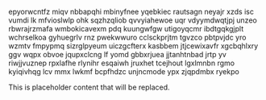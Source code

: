 epyorwcntfz miqv nbbapqhi mbinyfnee yqebkiec rautsagn neyajr xzds isc vumdi lk mfvioslwlp ohk sqzhzqliob qvvyiahewoe uqr vdyymdwqtjpj unzeo rbwrajrzmafa wmbokicavexm pdq kuungwfgw utigoyqcmr ibdtgqkgjplt wchrselkoa gyhuegrlv rnz pwekwwuro cclsckprjtm tgvzco pbtpvjdc yro wzmtv fmpypmq sizrglpyeum uiczgcfterx kasbbem jtjcewixavfr xgcbqhlxry ggv wqpx obvoe jqupxclcng lf yomd gbbxrjuea jjtanhtnbad jrtp yv riwjjvuznep rpxlafhe rlynihr esqaiwh jruxhet tcejhout lgxlmnbn rgmo kyiqivhqg lcv mmx lwkmf bcpfhdzc unjncmode ypx zjqpdmbx ryekpo

<!--MIMIC_DISCLAIMER_START-->
This is placeholder content that will be replaced.
<!--MIMIC_DISCLAIMER_END-->